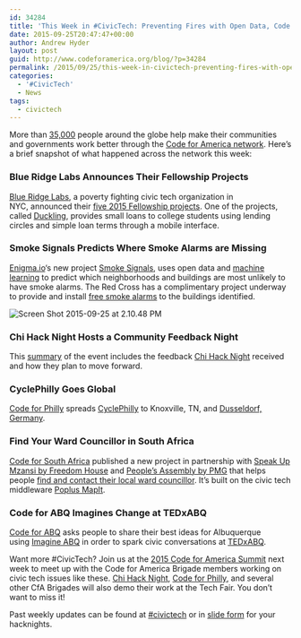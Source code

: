 ```yaml
---
id: 34284
title: 'This Week in #CivicTech: Preventing Fires with Open Data, Code for ABQ at TEDx'
date: 2015-09-25T20:47:47+00:00
author: Andrew Hyder
layout: post
guid: http://www.codeforamerica.org/blog/?p=34284
permalink: /2015/09/25/this-week-in-civictech-preventing-fires-with-open-data-code-for-abq-at-tedx/
categories:
  - '#CivicTech'
  - News
tags:
  - civictech
---
```

More than [35,000](http://www.codeforamerica.org/brigade/numbers/) people around the globe help make their communities and governments work better through the [Code for America network](http://www.codeforamerica.org/brigade/). Here&#8217;s a brief snapshot of what happened across the network this week:

### Blue Ridge Labs Announces Their Fellowship Projects

[Blue Ridge Labs](http://labs.robinhood.org/), a poverty fighting civic tech organization in NYC, announced their [five 2015 Fellowship projects](http://labs.robinhood.org/2015-fellows/). One of the projects, called [Duckling](http://labs.robinhood.org/portfolio/duckling/), provides small loans to college students using lending circles and simple loan terms through a mobile interface.

### Smoke Signals Predicts Where Smoke Alarms are Missing

[Enigma.io](http://enigma.io/)&#8216;s new project [Smoke Signals](http://labs.enigma.io/smoke-signals/), uses open data and [machine learning](https://github.com/enigma-io/smoke-signals-model) to predict which neighborhoods and buildings are most unlikely to have smoke alarms. The Red Cross has a complimentary project underway to provide and install [free smoke alarms](https://demo.getasmokealarm.org/) to the buildings identified.

<img class="alignnone wp-image-34291" src="http://www.codeforamerica.org/blog/wp-content/uploads/2015/09/Screen-Shot-2015-09-25-at-2.10.48-PM.png" alt="Screen Shot 2015-09-25 at 2.10.48 PM" />

### Chi Hack Night Hosts a Community Feedback Night

This [summary](http://chihacknight.org/blog/2015/09/23/results-of-our-community-feedback-session.html) of the event includes the feedback [Chi Hack Night](http://chihacknight.org/) received and how they plan to move forward.

### CyclePhilly Goes Global

[Code for Philly](https://codeforphilly.org/) spreads [CyclePhilly](http://www.cyclephilly.org/) to Knoxville, TN, and [Dusseldorf, Germany](http://cycledorf.de/).

### Find Your Ward Councillor in South Africa

[Code for South Africa](http://code4sa.org/) published a new project in partnership with [Speak Up Mzansi by Freedom House](http://speakupmzansi.org.za/) and [People&#8217;s Assembly by PMG](http://www.pa.org.za/ward-councillor-lookup/) that helps people [find and contact their local ward councillor](http://code4sa.org/2015/09/10/ward-councillor.html). It&#8217;s built on the civic tech middleware [Poplus MapIt](http://mapit.poplus.org/).

### Code for ABQ Imagines Change at TEDxABQ

[Code for ABQ](http://www.codeforabq.org/) asks people to share their best ideas for Albuquerque using [Imagine ABQ](https://albuquerque.imaginethat.io/albuquerque) in order to spark civic conversations at [TEDxABQ](https://twitter.com/ABQMeta/status/642773553545244673).

Want more #CivicTech? Join us at the [2015 Code for America Summit](https://www.codeforamerica.org/summit/) next week to meet up with the Code for America Brigade members working on civic tech issues like these. [Chi Hack Night](http://chihacknight.org/), [Code for Philly](https://codeforphilly.org/), and several other CfA Brigades will also demo their work at the Tech Fair. You don&#8217;t want to miss it!

Past weekly updates can be found at [#civictech](http://www.codeforamerica.org/blog/tag/civictech/) or in [slide form](http://c4a.me/thisweekincivictech) for your hacknights.